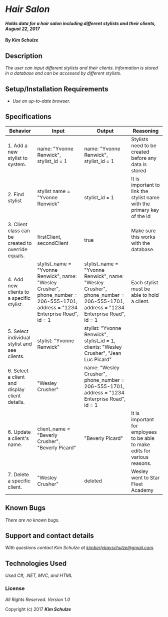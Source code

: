 # _Hair Salon_

#### _Holds data for a hair salon including different stylists and their clients, August 22, 2017_

#### By _**Kim Schulze**_

## Description

_The user can input different stylists and their clients.  Information is stored in a database and can be accessed by different stylists._

## Setup/Installation Requirements

* _Use an up-to-date browser._

## Specifications
| Behavior | Input | Output | Reasoning |
| ---- | ---- | ---- | ---- |
| 1. Add a new stylist to system. | name: "Yvonne Renwick", stylist_id = 1 | name: "Yvonne Renwick", stylist_id = 1 | Stylists need to be created before any data is stored |
| 2. Find stylist | stylist name = "Yvonne Renwick" | stylist_id = 1 | It is important to link the stylist name with the primary key of the id |
| 3. Client class can be created to override equals. | firstClient, secondClient | true | Make sure this works with the database. |
| 4. Add new clients to a specific stylist. | stylist_name = "Yvonne Renwick", name: "Wesley Crusher", phone_number = 206-555-1701, address = "1234 Enterprise Road", id = 1 | stylist_name = "Yvonne Renwick", name: "Wesley Crusher", phone_number = 206-555-1701, address = "1234 Enterprise Road", id = 1 | Each stylist must be able to hold a client. |
| 5. Select individual stylist and see clients. | stylist: "Yvonne Renwick" | stylist: "Yvonne Renwick", stylist_id = 1, clients: "Wesley Crusher", "Jean Luc Picard" |
| 6. Select a client and display client details. | "Wesley Crusher" | name: "Wesley Crusher", phone_number = 206-555-1701, address = "1234 Enterprise Road", id = 1 |
| 6. Update a client's name. | client_name = "Beverly Crusher", "Beverly Picard" | "Beverly Picard" | It is important for employees to be able to make edits for various reasons. |
| 7. Delete a specific client. | "Wesley Crusher" | deleted | Wesley went to Star Fleet Academy |

## Known Bugs

_There are no known bugs._

## Support and contact details

_With questions contact Kim Schulze at kimberlykayschulze@gmail.com._

## Technologies Used

_Used C#, .NET, MVC, and HTML_

### License

*All Rights Reserved.  Version 1.0*

Copyright (c) 2017 **_Kim Schulze_**
